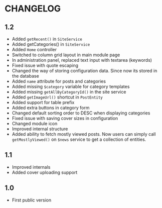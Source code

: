 CHANGELOG
=========

1.2
---

 * Added `getRecent()` in `SiteService`
 * Added getCategories() in `SiteService`
 * Added `Home` controller
 * Switched to column grid layout in main module page
 * In administration panel, replaced text input with textarea (keywords)
 * Fixed issue with quote escaping
 * Changed the way of storing configuration data. Since now its stored in the database
 * Added `name` attribute for posts and categories
 * Added missing `$category` variable for category templates
 * Added missing `getAllByCategoryId()` in the site service
 * Added `getImageUrl()` shortcut in `PostEntity`
 * Added support for table prefix
 * Added extra buttons in category form
 * Changed default sorting order to DESC when displaying categories
 * Fixed issue with saving cover sizes in configuration
 * Changed module icon
 * Improved internal structure
 * Added ability to fetch mostly viewed posts. Now users can simply call `getMostlyViewed()` on `$news` service to get a collection of entities.

1.1
---

 * Improved internals
 * Added cover uploading support

1.0
---

 * First public version
